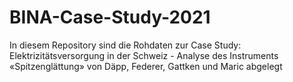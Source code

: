 # BINA-Case-Study-2021

In diesem Repository sind die Rohdaten zur Case Study: 
Elektrizitätsversorgung in der Schweiz - Analyse des Instruments «Spitzenglättung» von Däpp, Federer, Gattken und Maric abgelegt
